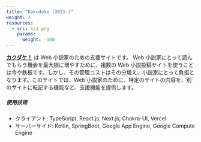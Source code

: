 ```yaml
---
title: "Kakudake (2021-)"
weight: 3
resources:
  - src: ss1.png
    params:
      weight: -100
---
```


**[カクダケ！](https://www.kakudake.net/)** は Web 小説家のための支援サイトです。 Web 小説家にとって読んでもらう機会を最大限に増やすために、複数の Web 小説投稿サイトを使うことは今や鉄板です。しかし、その管理コストはその分増え、小説家にとって負担となります。このサイトでは、Web 小説家のために、特定のサイトの内容を、別のサイトに転記する機能など、支援機能を提供します。

##### 使用技術

- クライアント: TypeScript, React.js, Next.js, Chakra-UI, Vercel
- サーバーサイド: Kotlin, SpringBoot, Google App Engine, Google Compute Engine
